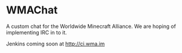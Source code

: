 WMAChat
=============

A custom chat for the Worldwide Minecraft Alliance.
We are hoping of implementing IRC in to it.

Jenkins coming soon at http://ci.wma.im
